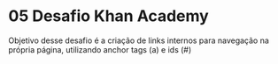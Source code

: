 # 05 Desafio Khan Academy 
Objetivo desse desafio é a criação de links internos para navegação na própria página, utilizando anchor tags (a) e ids (#)